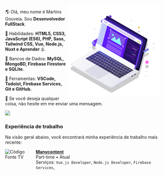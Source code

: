 <!--<img src="https://raw.githubusercontent.com/MicaelliMedeiros/micaellimedeiros/master/image/computer-illustration.png" min-width="400px" max-width="400px" width="400px" align="right" alt="Computador iuriCode">-->

<img src="pc.svg" min-width="300px" max-width="300px" width="300px" align="right" alt="Computador">

<p align="left"> 
  🌎 Olá, meu nome é Martins Gouveia. Sou <strong>Desenvolvedor FullStack</strong>.
</p>

<p align="left">
  🦄 Habilidades: <strong>HTML5, CSS3, JavaScript (ES6), PHP, Sass, Tailwind CSS, Vue, Node.js, Nuxt e Aprender :).</strong>
</p>

<p align="left">
🦄 Bancos de Dados: <strong>MySQL, MongoBD, Firebase Firestore e SQLite.</strong>
</p>

<p align="left">
  💼 Ferramentas: <strong>VSCode, Todoist, Firebase Services, Git e GitHub.</strong>
</p>

<p align="left">
  💌 Se você deseja qualquer coisa, não hesite em me enviar uma mensagem.
</p>

<p align="left">  
  <a
    href="https://www.linkedin.com/in/martins-gouveia"
    target="_blank"
    alt="Linkedin"
  >
    <img src="https://img.shields.io/badge/-Linkedin-1C1C1C?style=for-the-badge&logo=Linkedin&logoColor=00FFFF&link=https://www.linkedin.com/in/iuricode"/>
  </a>
</p>

### Experiência de trabalho

Na visão geral abaixo, você encontrará minha experiência de trabalho mais recente:

[<img align="left" height="100px" width="100px" alt="Código Fonte TV" src="https://manycontent.com/favicon.ico"/>](https://www.instagram.com/manycontent/)

[**Manycontent**](https://www.instagram.com/manycontent/) \
 Part-time • Atual\
Serviços: `Vue.js Developer`, `Node.js Developer`, `Firebase Services`, \
<br/>
